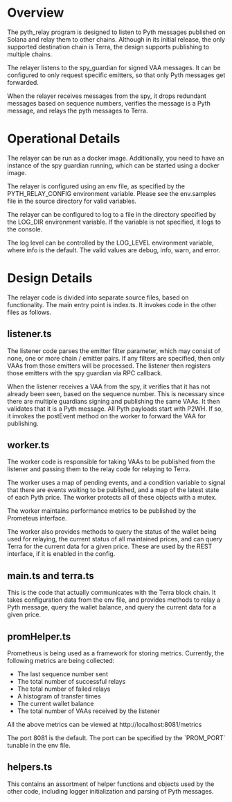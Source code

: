 # Overview

The pyth_relay program is designed to listen to Pyth messages published on Solana and relay them to other chains.
Although in its initial release, the only supported destination chain is Terra, the design supports publishing to multiple chains.

<p>
The relayer listens to the spy_guardian for signed VAA messages. It can be configured to only request specific emitters, so that only Pyth messages get forwarded.
<p>
When the relayer receives messages from the spy, it drops redundant messages based on sequence numbers, verifies the message is a Pyth message, and relays the pyth
messages to Terra.

# Operational Details

The relayer can be run as a docker image. Additionally, you need to have an instance of the spy guardian running, which can be started using a docker image.

<p>
The relayer is configured using an env file, as specified by the PYTH_RELAY_CONFIG environment variable. Please see the env.samples file in the source directory for
valid variables.
<p>
The relayer can be configured to log to a file in the directory specified by the LOG_DIR environment variable. If the variable is not specified, it logs to the console.
<p>
The log level can be controlled by the LOG_LEVEL environment variable, where info is the default. The valid values are debug, info, warn, and error.

# Design Details

The relayer code is divided into separate source files, based on functionality. The main entry point is index.ts. It invokes code in the other files as follows.

## listener.ts

The listener code parses the emitter filter parameter, which may consist of none, one or more chain / emitter pairs. If any filters are specified, then only VAAs from those emitters will be processed. The listener then registers those emitters with the spy guardian via RPC callback.

<p>
When the listener receives a VAA from the spy, it verifies that it has not already been seen, based on the sequence number. This is necessary since there are multiple guardians signing and publishing the same VAAs. It then validates that it is a Pyth message. All Pyth payloads start with P2WH. If so, it invokes the postEvent method on the worker to forward the VAA for publishing.

## worker.ts

The worker code is responsible for taking VAAs to be published from the listener and passing them to the relay code for relaying to Terra.

<p>
The worker uses a map of pending events, and a condition variable to signal that there are events waiting to be published, and a map of the latest state of each Pyth price.
The worker protects all of these objects with a mutex.
<p>
The worker maintains performance metrics to be published by the Prometeus interface.
<p>
The worker also provides methods to query the status of the wallet being used for relaying, the current status of all maintained prices, and can query Terra for the current
data for a given price. These are used by the REST interface, if it is enabled in the config.

## main.ts and terra.ts

This is the code that actually communicates with the Terra block chain. It takes configuration data from the env file, and provides methods to relay a Pyth message, query the wallet balance, and query the current data for a given price.

## promHelper.ts

Prometheus is being used as a framework for storing metrics. Currently, the following metrics are being collected:

- The last sequence number sent
- The total number of successful relays
- The total number of failed relays
- A histogram of transfer times
- The current wallet balance
- The total number of VAAs received by the listener

All the above metrics can be viewed at http://localhost:8081/metrics

<p>
The port 8081 is the default.  The port can be specified by the `PROM_PORT` tunable in the env file.

## helpers.ts

This contains an assortment of helper functions and objects used by the other code, including logger initialization and parsing of Pyth messages.
